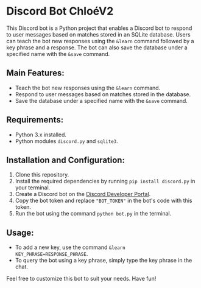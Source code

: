 # Discord Bot ChloéV2

This Discord bot is a Python project that enables a Discord bot to respond to user messages based on matches stored in an SQLite database. Users can teach the bot new responses using the `&learn` command followed by a key phrase and a response. The bot can also save the database under a specified name with the `&save` command.

## Main Features:
- Teach the bot new responses using the `&learn` command.
- Respond to user messages based on matches stored in the database.
- Save the database under a specified name with the `&save` command.

## Requirements:
- Python 3.x installed.
- Python modules `discord.py` and `sqlite3`.

## Installation and Configuration:
1. Clone this repository.
2. Install the required dependencies by running `pip install discord.py` in your terminal.
3. Create a Discord bot on the [Discord Developer Portal](https://discord.com/developers/applications).
4. Copy the bot token and replace `"BOT_TOKEN"` in the bot's code with this token.
5. Run the bot using the command `python bot.py` in the terminal.

## Usage:
- To add a new key, use the command `&learn KEY_PHRASE=RESPONSE_PHRASE`.
- To query the bot using a key phrase, simply type the key phrase in the chat.

Feel free to customize this bot to suit your needs. Have fun!
